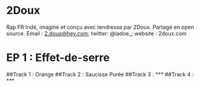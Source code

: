 # 2Doux #
Rap FR Indé, imaginé et conçu avec tendresse par 2Doux. Partagé en open source.
Email : 2.doux@hey.com; twitter: @ladoe_; website : 2doux.com

# EP 1 : Effet-de-serre #

##Track 1 : Orange 
##Track 2 : Saucisse Purée
##Track 3 : ***
##Track 4 : ***

